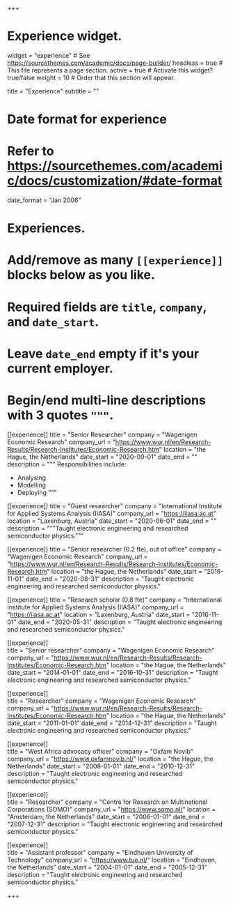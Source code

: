 +++
# Experience widget.
widget = "experience"  # See https://sourcethemes.com/academic/docs/page-builder/
headless = true  # This file represents a page section.
active = true  # Activate this widget? true/false
weight = 10  # Order that this section will appear.

title = "Experience"
subtitle = ""

# Date format for experience
#   Refer to https://sourcethemes.com/academic/docs/customization/#date-format
date_format = "Jan 2006"

# Experiences.
#   Add/remove as many `[[experience]]` blocks below as you like.
#   Required fields are `title`, `company`, and `date_start`.
#   Leave `date_end` empty if it's your current employer.
#   Begin/end multi-line descriptions with 3 quotes `"""`.
[[experience]]
  title = "Senior Researcher"
  company = "Wagenigen Economic Research"
  company_url = "https://www.wur.nl/en/Research-Results/Research-Institutes/Economic-Research.htm"
  location = "the Hague, the Netherlands"
  date_start = "2020-09-01"
  date_end = ""
  description = """
  Responsibilities include:
  
  * Analysing
  * Modelling
  * Deploying
  """

[[experience]]
  title = "Guest researcher"
  company = "International Institute for Applied Systems Analysis (IIASA)"
  company_url = "https://iiasa.ac.at"
  location = "Laxenburg, Austria"
  date_start = "2020-06-01"
  date_end = ""
  description = """Taught electronic engineering and researched semiconductor physics."""

[[experience]]
  title = "Senior researcher (0.2 fte), out of office"
  company = "Wagenigen Economic Research"
  company_url = "https://www.wur.nl/en/Research-Results/Research-Institutes/Economic-Research.htm"
  location = "the Hague, the Netherlands"
  date_start = "2016-11-01"
  date_end = "2020-08-31"
  description = "Taught electronic engineering and researched semiconductor physics."

[[experience]]
  title = "Research scholar (0.8 fte)"
  company = "International Institute for Applied Systems Analysis (IIASA)"
  company_url = "https://iiasa.ac.at"
  location = "Laxenburg, Austria"
   date_start = "2016-11-01"
  date_end = "2020-05-31"
  description = "Taught electronic engineering and researched semiconductor physics."

[[experience]]  
  title = "Senior researcher"
  company = "Wagenigen Economic Research"
  company_url = "https://www.wur.nl/en/Research-Results/Research-Institutes/Economic-Research.htm"
  location = "the Hague, the Netherlands"
  date_start = "2014-01-01"
  date_end = "2016-10-31"
  description = "Taught electronic engineering and researched semiconductor physics."

[[experience]]  
  title = "Researcher"
  company = "Wagenigen Economic Research"
  company_url = "https://www.wur.nl/en/Research-Results/Research-Institutes/Economic-Research.htm"
  location = "the Hague, the Netherlands"
  date_start = "2011-01-01"
  date_end = "2014-12-31"
  description = "Taught electronic engineering and researched semiconductor physics."

[[experience]]  
  title = "West Africa advocacy officer"
  company = "Oxfam Novib"
  company_url = "https://www.oxfamnovib.nl/"
  location = "the Hague, the Netherlands"
  date_start = "2008-01-01"
  date_end = "2010-12-31"
  description = "Taught electronic engineering and researched semiconductor physics."

[[experience]]  
  title = "Researcher"
  company = "Centre for Research on Multinational Corporations (SOMO)"
  company_url = "https://www.somo.nl/"
  location = "Amsterdam, the Netherlands"
  date_start = "2006-01-01"
  date_end = "2007-12-31"
  description = "Taught electronic engineering and researched semiconductor physics."

[[experience]]  
  title = "Assistant professor"
  company = "Eindhoven University of Technology"
  company_url = "https://www.tue.nl/"
  location = "Eindhoven, the Netherlands"
  date_start = "2004-01-01"
  date_end = "2005-12-31"
  description = "Taught electronic engineering and researched semiconductor physics."

+++
